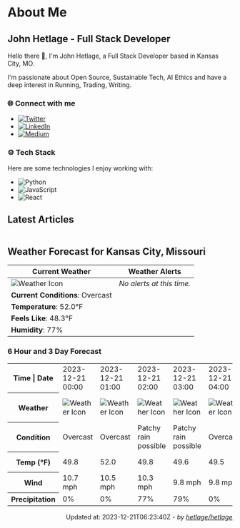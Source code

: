 # About Me

## John Hetlage - Full Stack Developer

Hello there 👋, I'm John Hetlage, a Full Stack Developer based in Kansas City, MO. 

I'm passionate about Open Source, Sustainable Tech, AI Ethics and have a deep interest in Running, Trading, Writing.

### 🌐 Connect with me
- [![Twitter](https://img.shields.io/badge/Twitter-1DA1F2?style=for-the-badge&logo=twitter&logoColor=white)](https://twitter.com/j_hetlage)
- [![LinkedIn](https://img.shields.io/badge/LinkedIn-0077B5?style=for-the-badge&logo=linkedin&logoColor=white)](https://linkedin.com/in/john-hetlage)
- [![Medium](https://img.shields.io/badge/Medium-12100E?style=for-the-badge&logo=medium&logoColor=white)](https://medium.com/@jhetlage)

### ⚙️ Tech Stack
Here are some technologies I enjoy working with:
- ![Python](https://img.shields.io/badge/-Python-05122A?style=flat&logo=Python)
- ![JavaScript](https://img.shields.io/badge/-JavaScript-05122A?style=flat&logo=JavaScript)
- ![React](https://img.shields.io/badge/-React-05122A?style=flat&logo=React)


## Latest Articles

<table>
  <tbody></tbody>
</table>


## Weather Forecast for Kansas City, Missouri

| **Current Weather** | **Weather Alerts** |
|---------------------|--------------------|
| ![Weather Icon](https://cdn.weatherapi.com/weather/64x64/night/122.png) |  _No alerts at this time._  |
| **Current Conditions**: Overcast |  | 
| **Temperature**: 52.0°F |  |
| **Feels Like**: 48.3°F |  |
| **Humidity**: 77% | |

### 6 Hour and 3 Day Forecast

<table>
  <tbody>  
    <tr><th>Time | Date</th><td>2023-12-21 00:00</td><td>2023-12-21 01:00</td><td>2023-12-21 02:00</td><td>2023-12-21 03:00</td><td>2023-12-21 04:00</td><td>2023-12-21 05:00</td><td>2023-12-21</td><td>2023-12-22</td><td>2023-12-23</td></tr>
    <tr><th>Weather</th><td><img src="https://cdn.weatherapi.com/weather/64x64/night/122.png" alt="Weather Icon"></td><td><img src="https://cdn.weatherapi.com/weather/64x64/night/122.png" alt="Weather Icon"></td><td><img src="https://cdn.weatherapi.com/weather/64x64/night/176.png" alt="Weather Icon"></td><td><img src="https://cdn.weatherapi.com/weather/64x64/night/176.png" alt="Weather Icon"></td><td><img src="https://cdn.weatherapi.com/weather/64x64/night/122.png" alt="Weather Icon"></td><td><img src="https://cdn.weatherapi.com/weather/64x64/night/122.png" alt="Weather Icon"></td>
    <td><img src="https://cdn.weatherapi.com/weather/64x64/day/176.png" alt="Weather Icons"</td><td><img src="https://cdn.weatherapi.com/weather/64x64/day/302.png" alt="Weather Icons"</td><td><img src="https://cdn.weatherapi.com/weather/64x64/day/176.png" alt="Weather Icons"</td></tr>
    <tr><th>Condition</th><td>Overcast</td><td>Overcast</td><td>Patchy rain possible</td><td>Patchy rain possible</td><td>Overcast</td><td>Overcast</td>
    <td>Patchy rain possible</td><td>Moderate rain</td><td>Patchy rain possible</td></tr>
    <tr><th>Temp (°F)</th><td>49.8</td><td>52.0</td><td>49.8</td><td>49.6</td><td>49.5</td><td>49.3</td>
    <td>56.3° / 48.8°F</td><td>57.6° / 50.7°F</td><td>59.9° / 48.3°F</td></tr>
    <tr><th>Wind</th><td>10.7 mph</td><td>10.5 mph</td><td>10.3 mph</td><td>9.8 mph</td><td>9.8 mph</td><td>9.2 mph</td>
    <td>11.6 mph</td><td>11.4 mph</td><td>13.4 mph</td></tr>
    <tr><th>Precipitation</th><td>0%</td><td>0%</td><td>77%</td><td>79%</td><td>0%</td><td>0%</td>
    <td>85%</td><td>89%</td><td>86%</td></tr>
  </tbody>
</table>

<div align="right">

Updated at: 2023-12-21T06:23:40Z - *by [hetlage/hetlage](https://github.com/hetlage/hetlage)*

</div>

